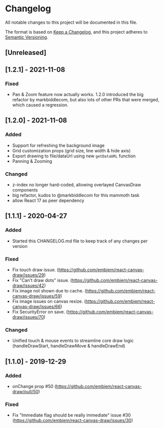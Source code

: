 # Changelog

All notable changes to this project will be documented in this file.

The format is based on [Keep a Changelog](https://keepachangelog.com/en/1.0.0/),
and this project adheres to [Semantic Versioning](https://semver.org/spec/v2.0.0.html).

## [Unreleased]

## [1.2.1] - 2021-11-08

### Fixed

- Pan & Zoom feature now actually works. 1.2.0 introduced the big refactor by markbiddlecom, but also lots of other PRs that were merged, which caused a regression.

## [1.2.0] - 2021-11-08

### Added

- Support for refreshing the background image
- Grid customization props (grid size, line width & hide axis)
- Export drawing to file/dataUrl using new `getDataURL` function
- Panning & Zooming

### Changed

- z-index no longer hard-coded, allowing overlayed CanvasDraw components
- big refactor, kudos to @markbiddlecom for this mammoth task
- allow React 17 as peer dependency

## [1.1.1] - 2020-04-27

### Added

- Started this CHANGELOG.md file to keep track of any changes per version

### Fixed

- Fix touch draw issue. (<https://github.com/embiem/react-canvas-draw/issues/29>)
- Fix "Can't draw dots" issue. (<https://github.com/embiem/react-canvas-draw/issues/42>)
- Fix image not shown due to cache. (<https://github.com/embiem/react-canvas-draw/issues/59>)
- Fix image issues on canvas resize. (<https://github.com/embiem/react-canvas-draw/issues/66>)
- Fix SecurityError on save. (<https://github.com/embiem/react-canvas-draw/issues/70>)

### Changed

- Unified touch & mouse events to streamline core draw logic (handleDrawStart, handleDrawMove & handleDrawEnd)

## [1.1.0] - 2019-12-29

### Added

- onChange prop #50 (<https://github.com/embiem/react-canvas-draw/pull/50>)

### Fixed

- Fix "Immediate flag should be really immediate" issue #30 (<https://github.com/embiem/react-canvas-draw/issues/30>)
